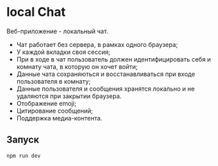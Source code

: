 # local Chat
Веб-приложение - локальный чат.
- Чат работает без сервера, в рамках одного браузера;
- У каждой вкладки своя сессия;
- При в ходе в чат пользователь должен идентифицировать себя и комнату чата, в которую он хочет войти;
- Данные чата сохраняються и восстанавливаться при входе пользователя в комнату;
- Данные пользователя и сообщения хранятся локально и не удаляются при закрытии браузера.
- Отображение emoji;
- Цитирование сообщений;
- Поддержка медиа-контента.
## Запуск

```bash
npm run dev
```

